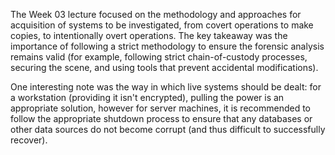 The Week 03 lecture focused on the methodology and approaches for acquisition of systems to be investigated, from covert operations to make copies, to intentionally overt operations. The key takeaway was the importance of following a strict methodology to ensure the forensic analysis remains valid (for example, following strict chain-of-custody processes, securing the scene, and using tools that prevent accidental modifications).

One interesting note was the way in which live systems should be dealt: for a workstation (providing it isn't encrypted), pulling the power is an appropriate solution, however for server machines, it is recommended to follow the appropriate shutdown process to ensure that any databases or other data sources do not become corrupt (and thus difficult to successfully recover). 
